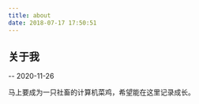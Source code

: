 ```yaml
---
title: about
date: 2018-07-17 17:50:51
---
```

##  关于我

-- 2020-11-26

马上要成为一只社畜的计算机菜鸡，希望能在这里记录成长。






